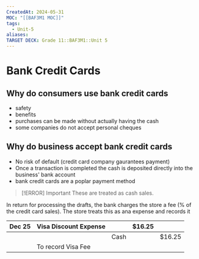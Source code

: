```yaml
---
CreatedAt: 2024-05-31
MOC: "[[BAF3M1 MOC]]"
tags:
  - Unit-5
aliases: 
TARGET DECK: Grade 11::BAF3M1::Unit 5
---
```


# Bank Credit Cards

## Why do consumers use bank credit cards
- safety
- benefits
- purchases can be made without actually having the cash
- some companies do not accept personal cheques

## Why do business accept bank credit cards
- No risk of default (credit card company gaurantees payment)
- Once a transaction is completed the cash is deposited directly into the business' bank account
- bank credit cards are a poplar payment method
<!--ID: 1717163511409-->



> [!ERROR] Important
> These are treated as cash sales.

In return for processing the drafts, the bank charges the store a fee (% of the credit card sales). The store treats this as ana expense and records it


| Dec 25 | Visa Discount Expense |      | $16.25 |        |
| ------ | --------------------- | ---- | ------ | ------ |
|        |                       | Cash |        | $16.25 |
|        | To record Visa Fee    |      |        |        |

